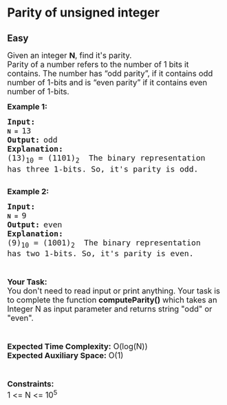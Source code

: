 # Parity of unsigned integer
## Easy
<div class="problems_problem_content__Xm_eO"><p><span style="font-size:18px">Given an integer <strong>N</strong>, find it's parity.&nbsp;<br>
Parity of a number refers to the number of 1&nbsp;bits&nbsp;it contains.&nbsp;The number has “odd parity”, if it contains odd number of 1-bits and is “even parity” if it contains even number of 1-bits.</span></p>

<p><span style="font-size:18px"><strong>Example 1:</strong></span></p>

<pre><span style="font-size:18px"><strong>Input:</strong></span>
<strong>N = </strong><span style="font-size:18px">13
</span><strong><span style="font-size:18px">Output:</span> </strong><span style="font-size:18px">odd</span>
<span style="font-size:18px"><strong>Explanation:</strong></span>
<span style="font-size:18px">(13)<sub>10</sub> = (1101)<sub>2</sub>  The binary representation
has three 1-bits. So, it's parity is odd.</span></pre>

<p><br>
<span style="font-size:18px"><strong>Example 2:</strong></span></p>

<pre><span style="font-size:18px"><strong>Input:</strong></span>
<strong>N = </strong><span style="font-size:18px">9
</span><strong><span style="font-size:18px">Output:</span> </strong><span style="font-size:18px">even</span>
<span style="font-size:18px"><strong>Explanation:</strong></span>
<span style="font-size:18px">(9)<sub>10</sub> = (1001)<sub>2</sub>  The binary representation
has two 1-bits. So, it's parity is even.</span></pre>

<p>&nbsp;</p>

<p><span style="font-size:18px"><strong>Your Task:</strong><br>
You don't need to read input or print anything. Your task is to complete the function <strong>computeParity()</strong> which takes an Integer N as input parameter and returns string "odd" or "even".</span></p>

<p>&nbsp;</p>

<p><span style="font-size:18px"><strong>Expected Time Complexity:</strong> O(log(N))<br>
<strong>Expected Auxiliary Space:</strong> O(1)</span></p>

<p>&nbsp;</p>

<p><span style="font-size:18px"><strong>Constraints:</strong></span><br>
<span style="font-size:18px">1 &lt;= N &lt;= 10<sup>5</sup></span></p>
</div>